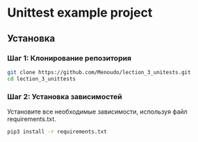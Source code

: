 # Unittest example project

## Установка

### Шаг 1: Клонирование репозитория

```sh
git clone https://github.com/Menoudo/lection_3_unitests.git
cd lection_3_unittests
```

### Шаг 2: Установка зависимостей

Установите все необходимые зависимости, используя файл requirements.txt.

```sh
pip3 install -r requirements.txt
```
